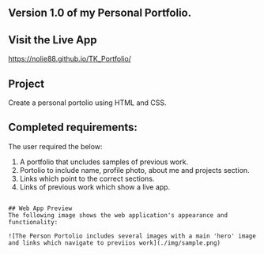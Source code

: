 ## Version 1.0 of my Personal Portfolio.

## Visit the Live App

https://nolie88.github.io/TK_Portfolio/

## Project

Create a personal portolio using HTML and CSS.

## Completed requirements:

The user required the below:

1. A portfolio that uncludes samples of previous work.
2. Portolio to include name, profile photo, about me and projects section.
3. Links which point to the correct sections.
4. Links of previous work which show a live app.

```

## Web App Preview
The following image shows the web application's appearance and functionality:

![The Person Portolio includes several images with a main 'hero' image and links which navigate to previios work](./img/sample.png)
```

